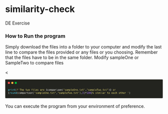 # similarity-check
DE Exercise
<h3>How to Run the program</h3>
<p>Simply download the files into a folder to your computer and modify the last line to compare the files provided or any files or you choosing. Remember that the files have to be in the same folder. Modify sampleOne or SampleTwo to compare files</p><
<br>
<p align="center">
  <img src="https://github.com/Sabrejq/similarity-check/blob/main/img.png" title="hover text">
</p>

 <p>You can execute the program from your environment of preference. </p>

